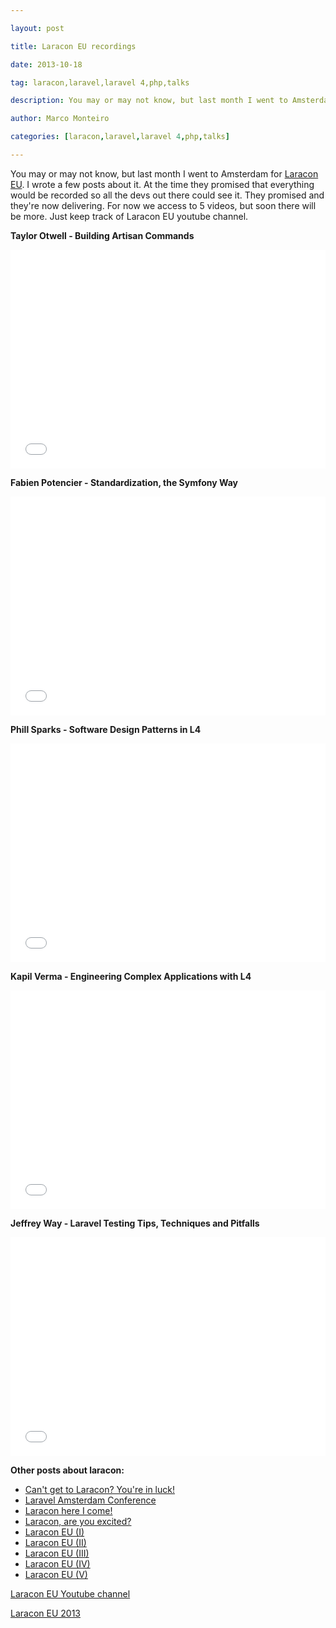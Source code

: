 ---
layout: post
title: Laracon EU recordings
date: 2013-10-18
tag: laracon,laravel,laravel 4,php,talks
description: You may or may not know, but last month I went to Amsterdam for [Laracon EU](http://laracon.eu/2013/). I wrote a few posts about it. At the time they promised that everything
author: Marco Monteiro
categories: [laracon,laravel,laravel 4,php,talks]
---

You may or may not know, but last month I went to Amsterdam for [Laracon EU](http://laracon.eu/2013/). I wrote a few posts about it. At the time they promised that everything would be recorded so all the devs out there could see it. They promised and they're now delivering. For now we access to 5 videos, but soon there will be more. Just keep track of Laracon EU youtube channel.

<!--more-->

**<i class="icon-youtube"></i> Taylor Otwell - Building Artisan Commands**

<iframe width="100%" height="350" src="//www.youtube.com/embed/fGwnCWfzLRI" frameborder="0" allowfullscreen></iframe>

**<i class="icon-youtube"></i> Fabien Potencier - Standardization, the Symfony Way**

<iframe width="100%" height="350" src="//www.youtube.com/embed/0erGiEm07b8" frameborder="0" allowfullscreen></iframe>

**<i class="icon-youtube"></i> Phill Sparks - Software Design Patterns in L4**

<iframe width="100%" height="350" src="//www.youtube.com/embed/qkIsTtIcTBE" frameborder="0" allowfullscreen></iframe>

**<i class="icon-youtube"></i> Kapil Verma - Engineering Complex Applications with L4**

<iframe width="100%" height="350" src="//www.youtube.com/embed/DEj1Q0N9o0w" frameborder="0" allowfullscreen></iframe>

**<i class="icon-youtube"></i> Jeffrey Way - Laravel Testing Tips, Techniques and Pitfalls**

<iframe width="100%" height="350" src="//www.youtube.com/embed/vmeh8XgrC2U" frameborder="0" allowfullscreen></iframe>

**<i class="icon-youtube"></i> Other posts about laracon:**

* [<i class="icon-angle-right"></i> Can't get to Laracon? You're in luck!](http://blog.marcomonteiro.net/post/can't-get-to-laracon-you're-in-luck!)
* [<i class="icon-angle-right"></i> Laravel Amsterdam Conference](http://blog.marcomonteiro.net/post/laravel-amsterdam-conference)
* [<i class="icon-angle-right"></i> Laracon here I come!](http://blog.marcomonteiro.net/post/laracon-here-i-come!)
* [<i class="icon-angle-right"></i> Laracon, are you excited?](http://blog.marcomonteiro.net/post/laracon,-are-you-excited)
* [<i class="icon-angle-right"></i> Laracon EU (I)](http://blog.marcomonteiro.net/post/laracon-eu-1)
* [<i class="icon-angle-right"></i> Laracon EU (II)](http://blog.marcomonteiro.net/post/laracon-eu-(2))
* [<i class="icon-angle-right"></i> Laracon EU (III)](http://blog.marcomonteiro.net/post/laracon-eu-3)
* [<i class="icon-angle-right"></i> Laracon EU (IV)](http://blog.marcomonteiro.net/post/laracon-eu-(iv))
* [<i class="icon-angle-right"></i> Laracon EU (V)](http://blog.marcomonteiro.net/post/laracon-(v))

[<i class="icon-youtube"></i> Laracon EU Youtube channel](http://www.youtube.com/channel/UCb9XEo_1SDNR8Ucpbktrg5A?feature=c4-feed-u)

[<i class="icon-external-link"></i> Laracon EU 2013](http://laracon.eu/2013/)
